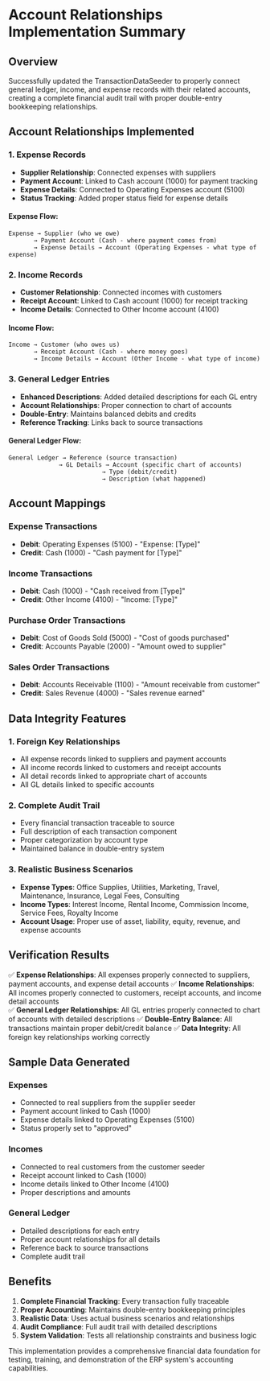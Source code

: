 # Account Relationships Implementation Summary

## Overview

Successfully updated the TransactionDataSeeder to properly connect general ledger, income, and expense records with their related accounts, creating a complete financial audit trail with proper double-entry bookkeeping relationships.

## Account Relationships Implemented

### 1. Expense Records
- **Supplier Relationship**: Connected expenses with suppliers
- **Payment Account**: Linked to Cash account (1000) for payment tracking
- **Expense Details**: Connected to Operating Expenses account (5100)
- **Status Tracking**: Added proper status field for expense details

#### Expense Flow:
```
Expense → Supplier (who we owe)
       → Payment Account (Cash - where payment comes from)
       → Expense Details → Account (Operating Expenses - what type of expense)
```

### 2. Income Records
- **Customer Relationship**: Connected incomes with customers
- **Receipt Account**: Linked to Cash account (1000) for receipt tracking
- **Income Details**: Connected to Other Income account (4100)

#### Income Flow:
```
Income → Customer (who owes us)
       → Receipt Account (Cash - where money goes)
       → Income Details → Account (Other Income - what type of income)
```

### 3. General Ledger Entries
- **Enhanced Descriptions**: Added detailed descriptions for each GL entry
- **Account Relationships**: Proper connection to chart of accounts
- **Double-Entry**: Maintains balanced debits and credits
- **Reference Tracking**: Links back to source transactions

#### General Ledger Flow:
```
General Ledger → Reference (source transaction)
              → GL Details → Account (specific chart of accounts)
                          → Type (debit/credit)
                          → Description (what happened)
```

## Account Mappings

### Expense Transactions
- **Debit**: Operating Expenses (5100) - "Expense: [Type]"
- **Credit**: Cash (1000) - "Cash payment for [Type]"

### Income Transactions
- **Debit**: Cash (1000) - "Cash received from [Type]"
- **Credit**: Other Income (4100) - "Income: [Type]"

### Purchase Order Transactions
- **Debit**: Cost of Goods Sold (5000) - "Cost of goods purchased"
- **Credit**: Accounts Payable (2000) - "Amount owed to supplier"

### Sales Order Transactions
- **Debit**: Accounts Receivable (1100) - "Amount receivable from customer"
- **Credit**: Sales Revenue (4000) - "Sales revenue earned"

## Data Integrity Features

### 1. Foreign Key Relationships
- All expense records linked to suppliers and payment accounts
- All income records linked to customers and receipt accounts
- All detail records linked to appropriate chart of accounts
- All GL details linked to specific accounts

### 2. Complete Audit Trail
- Every financial transaction traceable to source
- Full description of each transaction component
- Proper categorization by account type
- Maintained balance in double-entry system

### 3. Realistic Business Scenarios
- **Expense Types**: Office Supplies, Utilities, Marketing, Travel, Maintenance, Insurance, Legal Fees, Consulting
- **Income Types**: Interest Income, Rental Income, Commission Income, Service Fees, Royalty Income
- **Account Usage**: Proper use of asset, liability, equity, revenue, and expense accounts

## Verification Results

✅ **Expense Relationships**: All expenses properly connected to suppliers, payment accounts, and expense detail accounts
✅ **Income Relationships**: All incomes properly connected to customers, receipt accounts, and income detail accounts  
✅ **General Ledger Relationships**: All GL entries properly connected to chart of accounts with detailed descriptions
✅ **Double-Entry Balance**: All transactions maintain proper debit/credit balance
✅ **Data Integrity**: All foreign key relationships working correctly

## Sample Data Generated

### Expenses
- Connected to real suppliers from the supplier seeder
- Payment account linked to Cash (1000)
- Expense details linked to Operating Expenses (5100)
- Status properly set to "approved"

### Incomes  
- Connected to real customers from the customer seeder
- Receipt account linked to Cash (1000)
- Income details linked to Other Income (4100)
- Proper descriptions and amounts

### General Ledger
- Detailed descriptions for each entry
- Proper account relationships for all details
- Reference back to source transactions
- Complete audit trail

## Benefits

1. **Complete Financial Tracking**: Every transaction fully traceable
2. **Proper Accounting**: Maintains double-entry bookkeeping principles
3. **Realistic Data**: Uses actual business scenarios and relationships
4. **Audit Compliance**: Full audit trail with detailed descriptions
5. **System Validation**: Tests all relationship constraints and business logic

This implementation provides a comprehensive financial data foundation for testing, training, and demonstration of the ERP system's accounting capabilities.
